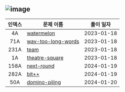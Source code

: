 <!-- Code Forces -->
![image](https://user-images.githubusercontent.com/49322948/159158565-ded8dc03-6676-496d-8496-1f9d05f3fb58.png) 
---
| 인덱스 | 문제 이름 | 풀이 일자 |
|:-:|-|-|
| 4A | [watermelon](./problems/watermelon) | 2023-01-18 |
| 71A | [way-too-long-words](./problems/way-too-long-words)| 2023-01-18 |
| 231A | [team](./problems/team/) | 2023-01-18|
| 1A | [theatre-square](./problems/theatre-square/) | 2023-01-18 |
| 158A | [next-round](.//Users/emayom/codeforces/problems/next-round) | 2024-01-19 | 
| 282A | [bit++](.//Users/emayom/codeforces/problems/bit++) | 2024-01-19 | 
| 50A | [domino-piling](.//Users/emayom/codeforces/problems/domino-piling) | 2024-01-20 | 
